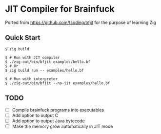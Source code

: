 # JIT Compiler for Brainfuck

Ported from https://github.com/tsoding/bfjit for the purpose of learning Zig

## Quick Start
```console
$ zig build

$ # Run with JIT compiler
$ ./zig-out/bin/bfjit examples/hello.bf
$ # Or
$ zig build run -- examples/hello.bf

$ # Run with interpreter
$ ./zig-out/bin/bfjit --no-jit examples/hello.bf
```

## TODO
- [ ] Compile brainfuck programs into executables
- [ ] Add option to output C
- [ ] Add option to output Java bytecode
- [ ] Make the memory grow automatically in JIT mode